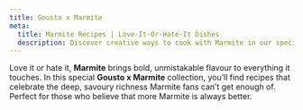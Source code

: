 ```yaml
---
title: Gousto x Marmite
meta:
  title: Marmite Recipes | Love-It-Or-Hate-It Dishes
  description: Discover creative ways to cook with Marmite in our special collaboration recipes. From savory mains to umami-packed sides - perfect for Marmite lovers.
---
```


Love it or hate it, **Marmite** brings bold, unmistakable flavour to everything it touches. In this special **Gousto x Marmite** collection, you’ll find recipes that celebrate the deep, savoury richness Marmite fans can’t get enough of. Perfect for those who believe that more Marmite is always better.
